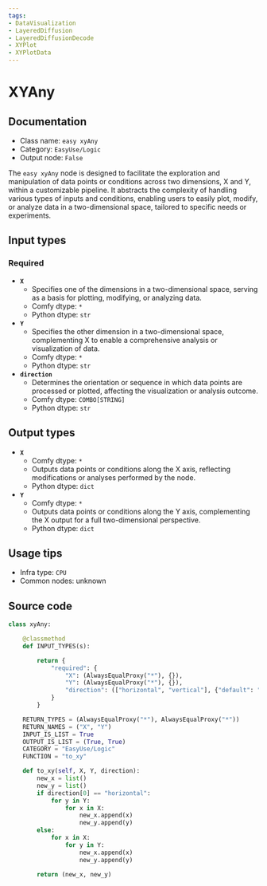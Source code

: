 ```yaml
---
tags:
- DataVisualization
- LayeredDiffusion
- LayeredDiffusionDecode
- XYPlot
- XYPlotData
---
```


# XYAny
## Documentation
- Class name: `easy xyAny`
- Category: `EasyUse/Logic`
- Output node: `False`

The `easy xyAny` node is designed to facilitate the exploration and manipulation of data points or conditions across two dimensions, X and Y, within a customizable pipeline. It abstracts the complexity of handling various types of inputs and conditions, enabling users to easily plot, modify, or analyze data in a two-dimensional space, tailored to specific needs or experiments.
## Input types
### Required
- **`X`**
    - Specifies one of the dimensions in a two-dimensional space, serving as a basis for plotting, modifying, or analyzing data.
    - Comfy dtype: `*`
    - Python dtype: `str`
- **`Y`**
    - Specifies the other dimension in a two-dimensional space, complementing X to enable a comprehensive analysis or visualization of data.
    - Comfy dtype: `*`
    - Python dtype: `str`
- **`direction`**
    - Determines the orientation or sequence in which data points are processed or plotted, affecting the visualization or analysis outcome.
    - Comfy dtype: `COMBO[STRING]`
    - Python dtype: `str`
## Output types
- **`X`**
    - Comfy dtype: `*`
    - Outputs data points or conditions along the X axis, reflecting modifications or analyses performed by the node.
    - Python dtype: `dict`
- **`Y`**
    - Comfy dtype: `*`
    - Outputs data points or conditions along the Y axis, complementing the X output for a full two-dimensional perspective.
    - Python dtype: `dict`
## Usage tips
- Infra type: `CPU`
- Common nodes: unknown


## Source code
```python
class xyAny:

    @classmethod
    def INPUT_TYPES(s):

        return {
            "required": {
                "X": (AlwaysEqualProxy("*"), {}),
                "Y": (AlwaysEqualProxy("*"), {}),
                "direction": (["horizontal", "vertical"], {"default": "horizontal"})
            }
        }

    RETURN_TYPES = (AlwaysEqualProxy("*"), AlwaysEqualProxy("*"))
    RETURN_NAMES = ("X", "Y")
    INPUT_IS_LIST = True
    OUTPUT_IS_LIST = (True, True)
    CATEGORY = "EasyUse/Logic"
    FUNCTION = "to_xy"

    def to_xy(self, X, Y, direction):
        new_x = list()
        new_y = list()
        if direction[0] == "horizontal":
            for y in Y:
                for x in X:
                    new_x.append(x)
                    new_y.append(y)
        else:
            for x in X:
                for y in Y:
                    new_x.append(x)
                    new_y.append(y)

        return (new_x, new_y)

```
